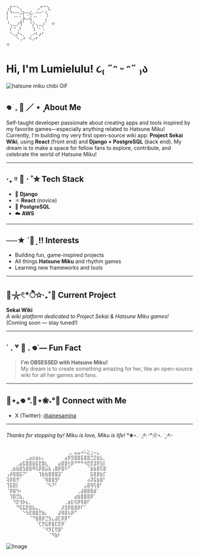 ```txt⊹
⢠⡏⠉⠑⢄⠀ ⠀  ⡠⠋⠉⢱⡀
⡇⠙⠒⠒⠬⡗⢒⢮⠄⠒⠒⠁⢣
⠇⠀⠈⠁⢁⡷⠤⢮⠈⠁⠀⠀⡌
⠘⢄⣀⡰⢻⠁⠀⠘⡕⢄⣀⡰⠁⠀⊹ 
⠀⡎⠘⢀⠇⠀⠀⠀⢱⠈⠂⠡⠀
⠀⠑⢄⡜⠢⡀⠀⢀⠔⠇⡴⠃⠀
⠀⠀⠀⠑⠠⠚⠀⠓⠔⠋⠀⠀
⊹
``` 
# Hi, I'm Lumielulu! ૮₍ ˶ᵔ ᵕ ᵔ˶ ₎ა

![hatsune miku chibi GIF](https://github.com/user-attachments/assets/aa936979-488c-491d-9bf2-357c804a7348)

## 𖦹 ׂ 𓈒 🥞 ／ ⋆ ۪ About Me

Self-taught developer passionate about creating apps and tools inspired by my favorite games—especially anything related to Hatsune Miku!  
Currently, I'm building my very first open-source wiki app: **Project Sekai Wiki**, using **React** (front end) and **Django + PostgreSQL** (back end). My dream is to make a space for fellow fans to explore, contribute, and celebrate the world of Hatsune Miku!

---

## ‧₊ ᵎᵎ 🍒 ⋅ ˚✮ Tech Stack

- 🐍 **Django**
- ⚛️ **React** (novice)
- 🐘 **PostgreSQL**
- ☁️ **AWS**

---

## ──★ ˙🍓 ̟ !! Interests

- Building fun, game-inspired projects
- All things **Hatsune Miku** and rhythm games
- Learning new frameworks and tools

---

## 🫧𓇼𓏲*ੈ✩‧₊˚🎐 Current Project

**Sekai Wiki**  
_A wiki platform dedicated to Project Sekai & Hatsune Miku games!_  
(Coming soon — stay tuned!)

---

## ˙ . ꒷ 🍰 . 𖦹˙— Fun Fact

> **I'm OBSESSED with Hatsune Miku!**  
> My dream is to create something amazing for her, like an open-source wiki for all her games and fans.

---

## 🌊⋆｡𖦹 °.🐚⋆❀˖°🫧 Connect with Me

- X (Twitter): [@ainesamina](https://x.com/ainesamina)

---

_Thanks for stopping by!_ 
_Miku is love, Miku is life!_ °❀⋆.ೃ࿔*:･°❀⋆.ೃ࿔*:･
```txt
⠀⠀⠀⠀⠀⠀⠀⠀⠀⠀⠀⠀⠀⠀⠀⠀⠀⠀⠀⢀⡀⣤⣤⠴⠥⣕⣐⠤⣄⠀⠀
⠀⠀⠀⠀⠀⠀⣀⣴⣖⣶⡦⡄⠀⠀⠀⠀⠀⠀⣴⡿⣻⣿⣿⣯⣿⣿⣙⣝⣷⣣⡀
⠀⠀⠀⢀⣴⣯⣿⣿⣷⣯⣟⣿⣆⠀⠀⠀⣴⣿⣿⢗⡿⠛⠛⠛⠺⣟⣟⣽⡿⣳⡇
⠀⢀⣶⣷⣿⣳⣿⣿⠿⢯⡿⣿⣮⣧⢠⣿⡿⣿⠯⠋⠀⠀⠀⠀⠀⠈⣷⣷⣿⢯⣿
⢠⡾⣿⣿⣯⠝⠁⠀⠀⠀⢹⣷⣷⣿⣿⣿⣽⠁⠀⠀⠀⠀⠀⠀⠀⠀⣯⣿⣿⣷⡏
⢽⡿⣿⡻⠁⠀⠀⠀⠀⠀⠀⠈⢿⣿⣿⣻⠃⠀⠀⠀⠀⠀⠀⠀⠀⢴⡽⣯⣷⣿⠃
⢹⣯⣿⡇⠀⠀⠀⠀⠀⠀⠀⠀⠈⠳⠝⠃⠀⠀⠀⠀⠀⠀⠀⠀⣠⣿⢿⢯⣿⠃⠀
⠈⡿⣿⢳⠆⠀⠀⠀⠀⠀⠀⠀⠀⠀⠀⠀⠀⠀⠀⠀⠀⠀⢀⣼⣿⣿⣿⣾⠁⠀⠀
⠀⢹⣿⣛⣧⡀⠀⠀⠀⠀⠀⠀⠀⠀⠀⠀⠀⠀⠀⠀⠀⣴⣷⣿⣿⣿⡿⠁⠀⠀⠀
⠀⠀⠹⣟⢺⡷⣆⡀⠀⠀⠀⠀⠀⠀⠀⠀⠀⠀⢀⣶⣗⢯⡿⢿⣿⠏⠀⠀⠀⠀⠀
⠀⠀⠀⠙⢯⣯⣟⣿⣧⣄⡀⠀⠀⠀⠀⠀⠀⡼⣻⡿⣿⣿⡿⠏⠁⠀⠀⠀⠀⠀⠀
⠀⠀⠀⠀⠀⠑⢳⣟⣿⣿⣛⣷⡄⠀⠀⠀⣼⢿⣿⢧⡿⠋⠀⠀⠀⠀⠀⠀⠀⠀⠀
⠀⠀⠀⠀⠀⠀⠀⠈⠙⣿⣿⡿⣙⣳⣄⣼⣏⡿⡿⠋⠀⠀⠀⠀⠀⠀⠀⠀⠀⠀⠀
⠀⠀⠀⠀⠀⠀⠀⠀⠀⠈⢏⡻⣯⡿⣿⣏⣟⡿⠁⠀⠀⠀⠀⠀⠀⠀⠀⠀⠀⠀⠀
⠀⠀⠀⠀⠀⠀⠀⠀⠀⠀⠀⠈⠺⡻⣏⢟⣿⠃⠀⠀⠀⠀⠀⠀⠀⠀⠀⠀⠀⠀⠀
⠀⠀⠀⠀⠀⠀⠀⠀⠀⠀⠀⠀⠀⠈⠻⣷⠇⠀⠀⠀⠀⠀⠀⠀⠀⠀⠀⠀⠀⠀⠀
```
![Image](https://github.com/user-attachments/assets/7dbd69b5-9dff-4049-ab6a-aefb2d6e2ad1)
